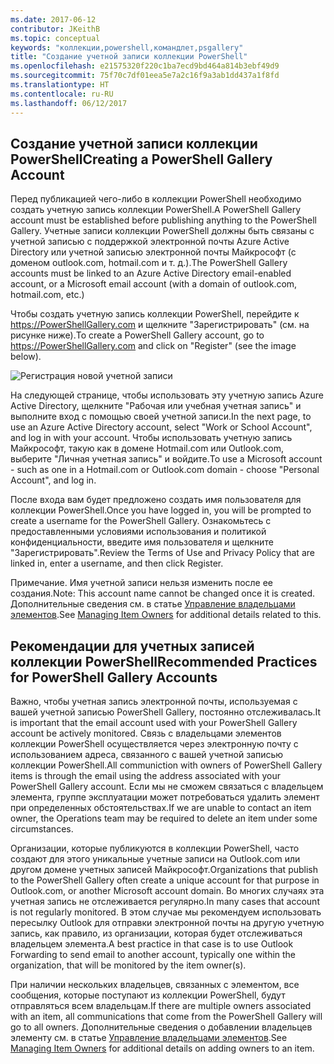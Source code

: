 ```yaml
---
ms.date: 2017-06-12
contributor: JKeithB
ms.topic: conceptual
keywords: "коллекции,powershell,командлет,psgallery"
title: "Создание учетной записи коллекции PowerShell"
ms.openlocfilehash: e21575320f220c1ba7ecd9bd464a814b3ebf49d9
ms.sourcegitcommit: 75f70c7df01eea5e7a2c16f9a3ab1dd437a1f8fd
ms.translationtype: HT
ms.contentlocale: ru-RU
ms.lasthandoff: 06/12/2017
---
```

## <a name="creating-a-powershell-gallery-account"></a><span data-ttu-id="7372f-103">Создание учетной записи коллекции PowerShell</span><span class="sxs-lookup"><span data-stu-id="7372f-103">Creating a PowerShell Gallery Account</span></span>

<span data-ttu-id="7372f-104">Перед публикацией чего-либо в коллекции PowerShell необходимо создать учетную запись коллекции PowerShell.</span><span class="sxs-lookup"><span data-stu-id="7372f-104">A PowerShell Gallery account must be established before publishing anything to the PowerShell Gallery.</span></span> <span data-ttu-id="7372f-105">Учетные записи коллекции PowerShell должны быть связаны с учетной записью с поддержкой электронной почты Azure Active Directory или учетной записью электронной почты Майкрософт (с доменом outlook.com, hotmail.com и т. д.).</span><span class="sxs-lookup"><span data-stu-id="7372f-105">The PowerShell Gallery accounts must be linked to an Azure Active Directory email-enabled account, or a Microsoft email account (with a domain of outlook.com, hotmail.com, etc.)</span></span>

<span data-ttu-id="7372f-106">Чтобы создать учетную запись коллекции PowerShell, перейдите к https://PowerShellGallery.com и щелкните "Зарегистрировать" (см. на рисунке ниже).</span><span class="sxs-lookup"><span data-stu-id="7372f-106">To create a PowerShell Gallery account, go to https://PowerShellGallery.com and click on "Register" (see the image below).</span></span> 

![Регистрация новой учетной записи](./images/CreatingAccount-Register.png)

<span data-ttu-id="7372f-108">На следующей странице, чтобы использовать эту учетную запись Azure Active Directory, щелкните "Рабочая или учебная учетная запись" и выполните вход с помощью своей учетной записи.</span><span class="sxs-lookup"><span data-stu-id="7372f-108">In the next page, to use an Azure Active Directory account, select "Work or School Account", and log in with your account.</span></span> <span data-ttu-id="7372f-109">Чтобы использовать учетную запись Майкрософт, такую как в домене Hotmail.com или Outlook.com, выберите "Личная учетная запись" и войдите.</span><span class="sxs-lookup"><span data-stu-id="7372f-109">To use a Microsoft account - such as one in a Hotmail.com or Outlook.com domain - choose "Personal Account", and log in.</span></span> 

<span data-ttu-id="7372f-110">После входа вам будет предложено создать имя пользователя для коллекции PowerShell.</span><span class="sxs-lookup"><span data-stu-id="7372f-110">Once you have logged in, you will be prompted to create a username for the PowerShell Gallery.</span></span> <span data-ttu-id="7372f-111">Ознакомьтесь с предоставленными условиями использования и политикой конфиденциальности, введите имя пользователя и щелкните "Зарегистрировать".</span><span class="sxs-lookup"><span data-stu-id="7372f-111">Review the Terms of Use and Privacy Policy that are linked in, enter a username, and then click Register.</span></span>

<span data-ttu-id="7372f-112">Примечание. Имя учетной записи нельзя изменить после ее создания.</span><span class="sxs-lookup"><span data-stu-id="7372f-112">Note: This account name cannot be changed once it is created.</span></span>  
<span data-ttu-id="7372f-113">Дополнительные сведения см. в статье [Управление владельцами элементов](https://msdn.microsoft.com/en-us/powershell/gallery/psgallery/managing-item-owners).</span><span class="sxs-lookup"><span data-stu-id="7372f-113">See [Managing Item Owners](https://msdn.microsoft.com/en-us/powershell/gallery/psgallery/managing-item-owners) for additional details related to this.</span></span>

## <a name="recommended-practices-for-powershell-gallery-accounts"></a><span data-ttu-id="7372f-114">Рекомендации для учетных записей коллекции PowerShell</span><span class="sxs-lookup"><span data-stu-id="7372f-114">Recommended Practices for PowerShell Gallery Accounts</span></span>

<span data-ttu-id="7372f-115">Важно, чтобы учетная запись электронной почты, используемая с вашей учетной записью PowerShell Gallery, постоянно отслеживалась.</span><span class="sxs-lookup"><span data-stu-id="7372f-115">It is important that the email account used with your PowerShell Gallery account be actively monitored.</span></span>
<span data-ttu-id="7372f-116">Связь с владельцами элементов коллекции PowerShell осуществляется через электронную почту с использованием адреса, связанного с вашей учетной записью коллекции PowerShell.</span><span class="sxs-lookup"><span data-stu-id="7372f-116">All communiction with owners of PowerShell Gallery items is through the email using the address associated with your PowerShell Gallery account.</span></span>
<span data-ttu-id="7372f-117">Если мы не сможем связаться с владельцем элемента, группе эксплуатации может потребоваться удалить элемент при определенных обстоятельствах.</span><span class="sxs-lookup"><span data-stu-id="7372f-117">If we are unable to contact an item owner, the Operations team may be required to delete an item under some circumstances.</span></span>

<span data-ttu-id="7372f-118">Организации, которые публикуются в коллекции PowerShell, часто создают для этого уникальные учетные записи на Outlook.com или другом домене учетных записей Майкрософт.</span><span class="sxs-lookup"><span data-stu-id="7372f-118">Organizations that publish to the PowerShell Gallery often create a unique account for that purpose in Outlook.com, or another Microsoft account domain.</span></span>
<span data-ttu-id="7372f-119">Во многих случаях эта учетная запись не отслеживается регулярно.</span><span class="sxs-lookup"><span data-stu-id="7372f-119">In many cases that account is not regularly monitored.</span></span> <span data-ttu-id="7372f-120">В этом случае мы рекомендуем использовать пересылку Outlook для отправки электронной почты на другую учетную запись, как правило, из организации, которая будет отслеживаться владельцем элемента.</span><span class="sxs-lookup"><span data-stu-id="7372f-120">A best practice in that case is to use Outlook Forwarding to send email to another account, typically one within the organization, that will be monitored by the item owner(s).</span></span>

<span data-ttu-id="7372f-121">При наличии нескольких владельцев, связанных с элементом, все сообщения, которые поступают из коллекции PowerShell, будут отправляться всем владельцам.</span><span class="sxs-lookup"><span data-stu-id="7372f-121">If there are multiple owners associated with an item, all communications that come from the PowerShell Gallery will go to all owners.</span></span>
<span data-ttu-id="7372f-122">Дополнительные сведения о добавлении владельцев элементу см. в статье [Управление владельцами элементов](https://msdn.microsoft.com/en-us/powershell/gallery/psgallery/managing-item-owners).</span><span class="sxs-lookup"><span data-stu-id="7372f-122">See [Managing Item Owners](https://msdn.microsoft.com/en-us/powershell/gallery/psgallery/managing-item-owners) for additional details on adding owners to an item.</span></span> 

